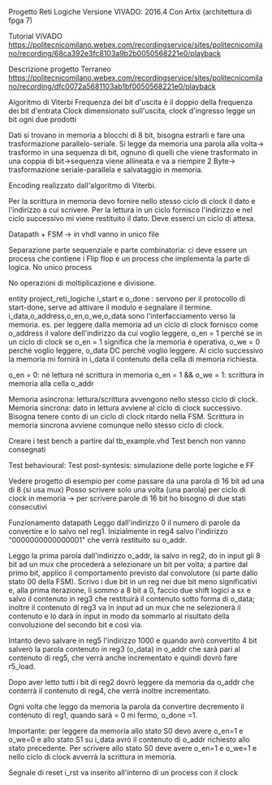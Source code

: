 Progetto Reti Logiche
Versione VIVADO: 2016.4
Con Artix (architettura di fpga 7)

Tutorial VIVADO https://politecnicomilano.webex.com/recordingservice/sites/politecnicomilano/recording/68ca392e3fc8103a9b2b0050568221e0/playback

Descrizione progetto Terraneo https://politecnicomilano.webex.com/recordingservice/sites/politecnicomilano/recording/dfc0072a5681103ab1bf0050568221e0/playback

Algoritmo di Viterbi
Frequenza dei bit d'uscita è il doppio della frequenza dei bit d'entrata
Clock dimensionato sull'uscita, clock d'ingresso legge un bit ogni due prodotti

Dati si trovano in memoria a blocchi di 8 bit, bisogna estrarli e fare una trasformazione parallelo-seriale. Si legge da memoria una parola alla volta-> trasformo in una sequenza di bit, ognuno di quelli che viene trasformato in una coppia di bit->sequenza viene allineata e va a riempire 2 Byte-> trasformazione seriale-parallela e salvataggio in memoria.

Encoding realizzato dall'algoritmo di Viterbi.

Per la scrittura in memoria devo fornire nello stesso ciclo di clock il dato e l'indirizzo a cui scrivere.
Per la lettura in un ciclo fornisco l'indirizzo e nel ciclo successivo mi viene restituito il dato. Deve esserci un ciclo di attesa.

Datapath + FSM -> in vhdl vanno in unico file

Separazione parte sequenziale e parte combinatoria: ci deve essere un process che contiene i Flip flop e un process che implementa la parte di logica. No unico process

No operazioni di moltiplicazione e divisione. 

entity project_reti_logiche 
i_start e o_done : servono per il protocollo di start-done, serve ad attivare il modulo e segnalare il termine.
i_data,o_address,o_en,o_we,o_data sono l'interfacciamento verso la memoria.
es. per leggere dalla memoria ad un ciclo di clock fornisco come o_address il valore dell'indirizzo da cui voglio leggere, o_en = 1 perché se in un ciclo di clock se o_en = 1 significa che la memoria è operativa, o_we = 0 perché voglio leggere, o_data DC perché voglio leggere. Al ciclo successivo la memoria mi fornirà in i_data il contenuto della cella di memoria richiesta.


o_en = 0: né lettura né scrittura in memoria
o_en  = 1 && o_we = 1: scrittura in memoria alla cella o_addr

Memoria asincrona: lettura/scrittura avvengono nello stesso ciclo di clock.
Memoria sincrona: dato in lettura avviene al ciclo di clock successivo. Bisogna tenere conto di un ciclo di clock ritardo nella FSM. Scrittura in memoria sincrona avviene comunque nello stesso ciclo di clock.

Creare i test bench a partire dal tb_example.vhd
Test bench non vanno consegnati

Test behavioural:
Test post-syntesis: simulazione delle porte logiche e FF

Vedere progetto di esempio per come passare da una parola di 16 bit ad una di 8 (si usa mux)
Posso scrivere solo una volta (una parola) per ciclo di clock in memoria -> per scrivere parole di 16 bit ho bisogno di due stati consecutivi


Funzionamento datapath
Leggo dall'indirizzo 0 il numero di parole da convertire e lo salvo nel reg1. 
Inizialmente in reg4 salvo l'indirizzo "0000000000000001" che verrà restituito su o_addr.

Leggo la prima parola dall'indirizzo o_addr, la salvo in reg2, do in input gli 8 bit ad un mux che procederà a selezionare un bit per volta; a partire dal primo bit,  applico il comportamento previsto dal convolutore (si parte dallo stato 00 della FSM). Scrivo i due bit in un reg nei due bit meno significativi e, alla prima iterazione, li sommo a 8 bit a 0, faccio due shift logici a sx e salvo il contenuto in reg3 che restituirà il contenuto sotto forma di o_data; inoltre il contenuto di reg3 va in input ad un mux che ne selezionerà il contenuto e lo darà in input in modo da sommarlo al risultato della convoluzione del secondo bit e così via.

Intanto devo salvare in reg5 l'indirizzo 1000 e quando avrò convertito 4 bit salverò la parola contenuto in reg3 (o_data) in o_addr che sarà pari al contenuto di reg5, che verrà anche incrementato e quindi dovrò fare r5_load.

Dopo aver letto tutti i bit di reg2 dovrò leggere da memoria da o_addr che conterrà il contenuto di reg4, che verrà inoltre incrementato.

Ogni volta che leggo da memoria la parola da convertire decremento il contenuto di reg1, quando sarà = 0 mi fermo, o_done =1.

Importante: per leggere da memoria allo stato S0 devo avere o_en=1 e o_we=0 e allo stato S1 su i_data avrò il contenuto di o_addr richiesto allo stato precedente. Per scrivere allo stato S0 deve avere o_en=1 e o_we=1 e nello ciclo di clock avverrà la scrittura in memoria.

Segnale di reset i_rst va inserito all'interno di un process con il clock
